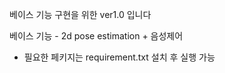 베이스 기능 구현을 위한 ver1.0 입니다

베이스 기능 - 2d pose estimation + 음성제어


* 필요한 페키지는 requirement.txt 설치 후 실행 가능
